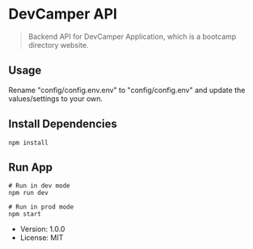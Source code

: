 # DevCamper API

> Backend API for DevCamper Application, which is a bootcamp directory website.

## Usage

Rename "config/config.env.env" to "config/config.env" and update the values/settings to your own.

## Install Dependencies
```
npm install
```

## Run App
```
# Run in dev mode
npm run dev

# Run in prod mode
npm start
```

- Version: 1.0.0
- License: MIT